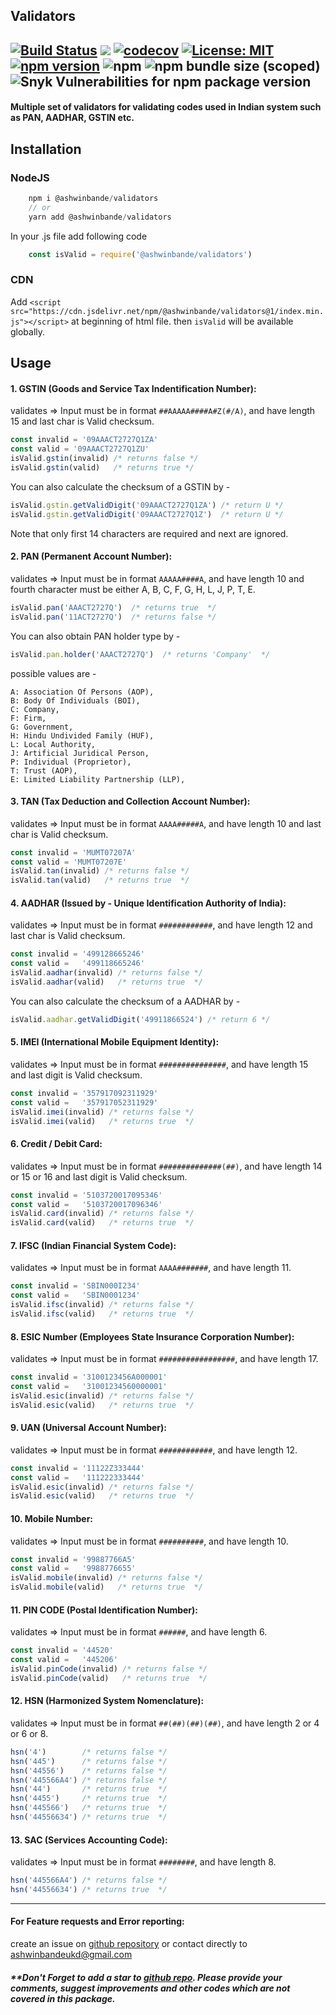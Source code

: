 ## Validators
[![Build Status](https://travis-ci.com/ashwinbande/validators.svg?branch=master)](https://travis-ci.com/ashwinbande/validators)
[![](https://data.jsdelivr.com/v1/package/npm/@ashwinbande/validators/badge?style=rounded)](https://www.jsdelivr.com/package/npm/@ashwinbande/validators)
[![codecov](https://codecov.io/gh/ashwinbande/validators/branch/master/graph/badge.svg)](https://codecov.io/gh/ashwinbande/validators)
[![License: MIT](https://img.shields.io/badge/License-MIT-yellow.svg)](https://opensource.org/licenses/MIT)
[![npm version](https://badge.fury.io/js/%40ashwinbande%2Fvalidators.svg)](https://badge.fury.io/js/%40ashwinbande%2Fvalidators)
![npm](https://img.shields.io/npm/dm/@ashwinbande/validators.svg)
![npm bundle size (scoped)](https://img.shields.io/bundlephobia/min/@ashwinbande/validators.svg)
![Snyk Vulnerabilities for npm package version](https://img.shields.io/snyk/vulnerabilities/npm/@ashwinbande/validators.svg)
---------------------------------------
#### Multiple set of validators for validating codes used in Indian system such as PAN, AADHAR, GSTIN etc.

## Installation

### NodeJS
```javascript
    npm i @ashwinbande/validators
    // or
    yarn add @ashwinbande/validators
```
In your .js file add following code

```javascript
    const isValid = require('@ashwinbande/validators')
```


### CDN
Add ```<script src="https://cdn.jsdelivr.net/npm/@ashwinbande/validators@1/index.min.js"></script>``` at beginning of html file.
then ```isValid``` will be available globally.


## Usage

#### 1. GSTIN (Goods and Service Tax Indentification Number):
validates => Input must be in format `##AAAAA####A#Z(#/A)`, and have length 15 and last char is Valid checksum.

```javascript
const invalid = '09AAACT2727Q1ZA'
const valid = '09AAACT2727Q1ZU'
isValid.gstin(invalid) /* returns false */
isValid.gstin(valid)   /* returns true */
```

You can also calculate the checksum of a GSTIN by -
```javascript
isValid.gstin.getValidDigit('09AAACT2727Q1ZA') /* return U */
isValid.gstin.getValidDigit('09AAACT2727Q1Z')  /* return U */
```
Note that only first 14 characters are required and next are ignored.

#### 2. PAN (Permanent Account Number):
validates => Input must be in format `AAAAA####A`, and have length 10 and fourth character must be either A, B, C, F, G, H, L, J, P, T, E.
```javascript
isValid.pan('AAACT2727Q')  /* returns true  */
isValid.pan('11ACT2727Q')  /* returns false */
```
You can also obtain PAN holder type by -
```javascript
isValid.pan.holder('AAACT2727Q')  /* returns 'Company'  */
```
possible values are -
```
A: Association Of Persons (AOP),
B: Body Of Individuals (BOI),
C: Company,
F: Firm,
G: Government,
H: Hindu Undivided Family (HUF),
L: Local Authority,
J: Artificial Juridical Person,
P: Individual (Proprietor),
T: Trust (AOP),
E: Limited Liability Partnership (LLP),
```

#### 3. TAN (Tax Deduction and Collection Account Number):
validates => Input must be in format `AAAA#####A`, and have length 10 and last char is Valid checksum.

```javascript
const invalid = 'MUMT07207A'
const valid = 'MUMT07207E'
isValid.tan(invalid) /* returns false */
isValid.tan(valid)   /* returns true  */
```

#### 4. AADHAR (Issued by - Unique Identification Authority of India):
validates => Input must be in format `############`, and have length 12 and last char is Valid checksum.

```javascript
const invalid = '499128665246'
const valid =   '499118665246'
isValid.aadhar(invalid) /* returns false */
isValid.aadhar(valid)   /* returns true  */
```
You can also calculate the checksum of a AADHAR by -
```javascript
isValid.aadhar.getValidDigit('49911866524') /* return 6 */
```

#### 5. IMEI (International Mobile Equipment Identity):
validates => Input must be in format `###############`, and have length 15 and last digit is Valid checksum.

```javascript
const invalid = '357917092311929'
const valid =   '357917052311929'
isValid.imei(invalid) /* returns false */
isValid.imei(valid)   /* returns true  */
```

#### 6. Credit / Debit Card:
validates => Input must be in format `##############(##)`, and have length 14 or 15 or 16 and last digit is Valid checksum.

```javascript
const invalid = '5103720017095346'
const valid =   '5103720017096346'
isValid.card(invalid) /* returns false */
isValid.card(valid)   /* returns true  */
```

#### 7. IFSC (Indian Financial System Code):
validates => Input must be in format `AAAA#######`, and have length 11.

```javascript
const invalid = 'SBIN000I234'
const valid =   'SBIN0001234'
isValid.ifsc(invalid) /* returns false */
isValid.ifsc(valid)   /* returns true  */
```

#### 8. ESIC Number (Employees State Insurance Corporation Number):
validates => Input must be in format `#################`, and have length 17.

```javascript
const invalid = '3100123456A000001'
const valid =   '31001234560000001'
isValid.esic(invalid) /* returns false */
isValid.esic(valid)   /* returns true  */
```

#### 9. UAN (Universal Account Number):
validates => Input must be in format `############`, and have length 12.

```javascript
const invalid = '11122Z333444'
const valid =   '111222333444'
isValid.esic(invalid) /* returns false */
isValid.esic(valid)   /* returns true  */
```

#### 10. Mobile Number:
validates => Input must be in format `##########`, and have length 10.

```javascript
const invalid = '99887766A5'
const valid =   '9988776655'
isValid.mobile(invalid) /* returns false */
isValid.mobile(valid)   /* returns true  */
```

#### 11. PIN CODE (Postal Identification Number):
validates => Input must be in format `######`, and have length 6.

```javascript
const invalid = '44520'
const valid =   '445206'
isValid.pinCode(invalid) /* returns false */
isValid.pinCode(valid)   /* returns true  */
```

#### 12. HSN (Harmonized System Nomenclature):
validates => Input must be in format `##(##)(##)(##)`, and have length 2 or 4 or 6 or 8.

```javascript
hsn('4')        /* returns false */
hsn('445')      /* returns false */
hsn('44556')    /* returns false */
hsn('445566A4') /* returns false */
hsn('44')       /* returns true  */
hsn('4455')     /* returns true  */
hsn('445566')   /* returns true  */
hsn('44556634') /* returns true  */
```

#### 13. SAC (Services Accounting Code):
validates => Input must be in format `########`, and have length 8.

```javascript
hsn('445566A4') /* returns false */
hsn('44556634') /* returns true  */
```

------------------------------------

#### For Feature requests and Error reporting:
create an issue on [github repository](https://github.com/ashwinbande/validators/issues) or contact directly to [ashwinbandeukd@gmail.com](mailto:ashwinbandeukd@gmail.com)

##### **Don't Forget to add a star to [github repo](https://github.com/ashwinbande/validators). Please provide your comments, suggest improvements and other codes which are not covered in this package.
